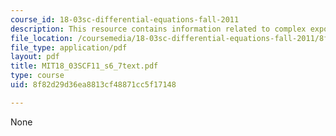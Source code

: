 ```yaml
---
course_id: 18-03sc-differential-equations-fall-2011
description: This resource contains information related to complex exponentials.
file_location: /coursemedia/18-03sc-differential-equations-fall-2011/8f82d29d36ea8813cf48871cc5f17148_MIT18_03SCF11_s6_7text.pdf
file_type: application/pdf
layout: pdf
title: MIT18_03SCF11_s6_7text.pdf
type: course
uid: 8f82d29d36ea8813cf48871cc5f17148

---
```

None